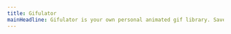 ```yaml
---
title: Gifulator
mainHeadline: Gifulator is your own personal animated gif library. Save and categorize your favoritist gifs from all over the internet!
---
```

